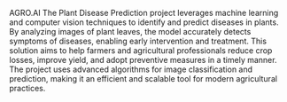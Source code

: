 AGRO.AI
The Plant Disease Prediction project leverages machine learning and computer vision techniques to identify and predict diseases in plants. By analyzing images of plant leaves, the model accurately detects symptoms of diseases, enabling early intervention and treatment. This solution aims to help farmers and agricultural professionals reduce crop losses, improve yield, and adopt preventive measures in a timely manner. The project uses advanced algorithms for image classification and prediction, making it an efficient and scalable tool for modern agricultural practices.
